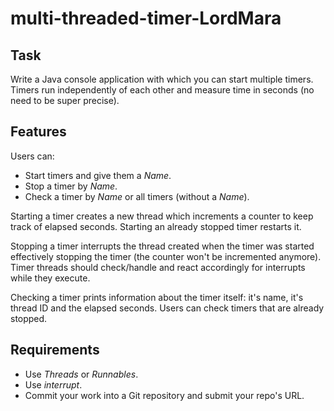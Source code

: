 # multi-threaded-timer-LordMara


## Task

Write a Java console application with which you can start multiple timers. Timers run independently of each other and measure time in seconds (no need to be super precise).

## Features

Users can:

  * Start timers and give them a *Name*.
  * Stop a timer by *Name*.
  * Check a timer by *Name* or all timers (without a *Name*).
  
Starting a timer creates a new thread which increments a counter to keep track of elapsed seconds. Starting an already stopped timer restarts it.

Stopping a timer interrupts the thread created when the timer was started effectively stopping the timer (the counter won't be incremented anymore). Timer threads should check/handle and react accordingly for interrupts while they execute.

Checking a timer prints information about the timer itself: it's name, it's thread ID and the elapsed seconds. Users can check timers that are already stopped.

## Requirements

* Use *Threads* or *Runnables*.
* Use *interrupt*.
* Commit your work into a Git repository and submit your repo's URL.

